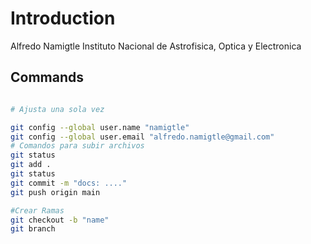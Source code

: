 # Introduction
Alfredo Namigtle
Instituto Nacional de Astrofisica, Optica y Electronica

## Commands

```bash

# Ajusta una sola vez

git config --global user.name "namigtle"
git config --global user.email "alfredo.namigtle@gmail.com"
# Comandos para subir archivos
git status
git add .
git status
git commit -m "docs: ...."
git push origin main 

#Crear Ramas
git checkout -b "name"
git branch


